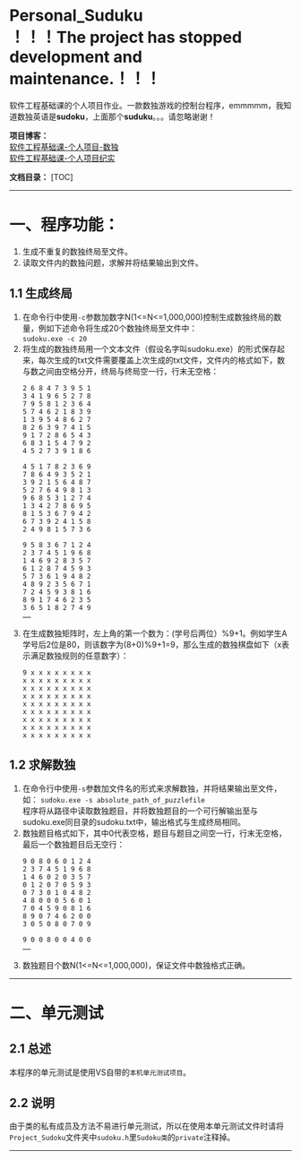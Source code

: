 Personal_Suduku   
！！！The project has stopped development and maintenance.！！！  
===
软件工程基础课的个人项目作业。一款数独游戏的控制台程序，emmmmm，我知道数独英语是**sudoku**，上面那个**suduku**。。。请忽略谢谢！  

**项目博客：**  
[软件工程基础课-个人项目-数独](https://blog.csdn.net/qq_38597315/article/details/79633400)  
[软件工程基础课-个人项目纪实](https://blog.csdn.net/qq_38597315/article/details/79650763)

**文档目录：**
[TOC]
***
# 一、程序功能：
1. 生成不重复的数独终局至文件。
2. 读取文件内的数独问题，求解并将结果输出到文件。
## 1.1 生成终局
1. 在命令行中使用`-c`参数加数字N(1<=N<=1,000,000)控制生成数独终局的数量，例如下述命令将生成20个数独终局至文件中：  
  `sudoku.exe -c 20`
2. 将生成的数独终局用一个文本文件（假设名字叫sudoku.exe）的形式保存起来，每次生成的txt文件需要覆盖上次生成的txt文件，文件内的格式如下，数与数之间由空格分开，终局与终局空一行，行末无空格：  
	```
	2 6 8 4 7 3 9 5 1
	3 4 1 9 6 5 2 7 8
	7 9 5 8 1 2 3 6 4
	5 7 4 6 2 1 8 3 9
	1 3 9 5 4 8 6 2 7
	8 2 6 3 9 7 4 1 5
	9 1 7 2 8 6 5 4 3
	6 8 3 1 5 4 7 9 2
	4 5 2 7 3 9 1 8 6

	4 5 1 7 8 2 3 6 9
	7 8 6 4 9 3 5 2 1
	3 9 2 1 5 6 4 8 7
	5 2 7 6 4 9 8 1 3
	9 6 8 5 3 1 2 7 4
	1 3 4 2 7 8 6 9 5
	8 1 5 3 6 7 9 4 2
	6 7 3 9 2 4 1 5 8
	2 4 9 8 1 5 7 3 6

	9 5 8 3 6 7 1 2 4
	2 3 7 4 5 1 9 6 8
	1 4 6 9 2 8 3 5 7
	6 1 2 8 7 4 5 9 3
	5 7 3 6 1 9 4 8 2
	4 8 9 2 3 5 6 7 1
	7 2 4 5 9 3 8 1 6
	8 9 1 7 4 6 2 3 5
	3 6 5 1 8 2 7 4 9
	……
	```
3. 在生成数独矩阵时，左上角的第一个数为：(学号后两位）%9+1。例如学生A学号后2位是80，则该数字为(8+0)%9+1=9，那么生成的数独棋盘如下（x表示满足数独规则的任意数字）：
	```
	9 x x x x x x x x
	x x x x x x x x x
	x x x x x x x x x
	x x x x x x x x x
	x x x x x x x x x
	x x x x x x x x x
	x x x x x x x x x
	x x x x x x x x x
	x x x x x x x x x
	```
## 1.2 求解数独
1. 在命令行中使用`-s`参数加文件名的形式来求解数独，并将结果输出至文件，如：
  `sudoku.exe -s absolute_path_of_puzzlefile`  
程序将从路径中读取数独题目，并将数独题目的一个可行解输出至与sudoku.exe同目录的sudoku.txt中，输出格式与生成终局相同。
2. 数独题目格式如下，其中0代表空格，题目与题目之间空一行，行末无空格，最后一个数独题目后无空行：   
	```   
	9 0 8 0 6 0 1 2 4    
	2 3 7 4 5 1 9 6 8  
	1 4 6 0 2 0 3 5 7  
	0 1 2 0 7 0 5 9 3  
	0 7 3 0 1 0 4 8 2  
	4 8 0 0 0 5 6 0 1
	7 0 4 5 9 0 8 1 6
	8 9 0 7 4 6 2 0 0
	3 0 5 0 8 0 7 0 9

	9 0 0 8 0 0 4 0 0
	……
	```
3. 数独题目个数N(1<=N<=1,000,000)，保证文件中数独格式正确。
***
# 二、单元测试
## 2.1 总述
本程序的单元测试是使用VS自带的`本机单元测试项目`。

## 2.2 说明
由于类的私有成员及方法不易进行单元测试，所以在使用本单元测试文件时请将`Project_Sudoku`文件夹中`sudoku.h`里`Sudoku类`的`private`注释掉。
***
